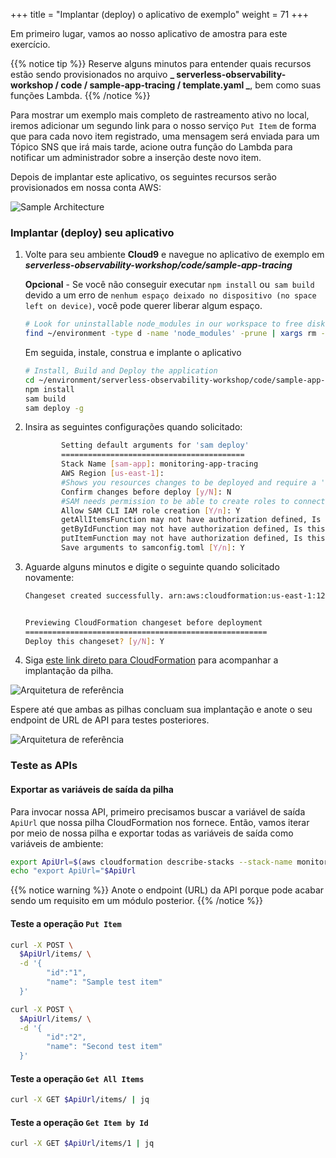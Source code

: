 +++
title = "Implantar (deploy) o aplicativo de exemplo"
weight = 71
+++

Em primeiro lugar, vamos ao nosso aplicativo de amostra para este exercício.

{{% notice tip %}}
Reserve alguns minutos para entender quais recursos estão sendo provisionados no arquivo **_ serverless-observability-workshop / code / sample-app-tracing / template.yaml _**, bem como suas funções Lambda.
{{% /notice %}}

Para mostrar um exemplo mais completo de rastreamento ativo no local, iremos adicionar um segundo link para o nosso serviço `Put Item` de forma que para cada novo item registrado, uma mensagem será enviada para um Tópico SNS que irá mais tarde, acione outra função do Lambda para notificar um administrador sobre a inserção deste novo item.

Depois de implantar este aplicativo, os seguintes recursos serão provisionados em nossa conta AWS:

![Sample Architecture](/images/tracing_app.png?width=40pc)

### Implantar (deploy) seu aplicativo

1. Volte para seu ambiente **Cloud9** e navegue no aplicativo de exemplo em **_serverless-observability-workshop/code/sample-app-tracing_**

   **Opcional** - Se você não conseguir executar `npm install` ou` sam build` devido a um erro de `nenhum espaço deixado no dispositivo (no space left on device)`, você pode querer liberar algum espaço.

   ```sh
   # Look for uninstallable node_modules in our workspace to free disk space
   find ~/environment -type d -name 'node_modules' -prune | xargs rm -r
   ```

   Em seguida, instale, construa e implante o aplicativo

   ```sh
   # Install, Build and Deploy the application
   cd ~/environment/serverless-observability-workshop/code/sample-app-tracing
   npm install
   sam build
   sam deploy -g
   ```

1. Insira as seguintes configurações quando solicitado:

   ```sh
           Setting default arguments for 'sam deploy'
           =========================================
           Stack Name [sam-app]: monitoring-app-tracing
           AWS Region [us-east-1]:
           #Shows you resources changes to be deployed and require a 'Y' to initiate deploy
           Confirm changes before deploy [y/N]: N
           #SAM needs permission to be able to create roles to connect to the resources in your template
           Allow SAM CLI IAM role creation [Y/n]: Y
           getAllItemsFunction may not have authorization defined, Is this okay? [y/N]: Y
           getByIdFunction may not have authorization defined, Is this okay? [y/N]: Y
           putItemFunction may not have authorization defined, Is this okay? [y/N]: Y
           Save arguments to samconfig.toml [Y/n]: Y
   ```

1. Aguarde alguns minutos e digite o seguinte quando solicitado novamente:

   ```sh
   Changeset created successfully. arn:aws:cloudformation:us-east-1:1234567890:changeSet/samcli-deploy135353414/3d893bb8-2ecf-4491-9022-0644f5534da


   Previewing CloudFormation changeset before deployment
   ======================================================
   Deploy this changeset? [y/N]: Y
   ```

1. Siga [este link direto para CloudFormation](https://console.aws.amazon.com/cloudformation/home#/stacks?filteringText=monitoring-&filteringStatus=active&viewNested=true&hideStacks=false&stackId=) para acompanhar a implantação da pilha.

![Arquitetura de referência](/images/samstacks_tracing.png)

Espere até que ambas as pilhas concluam sua implantação e anote o seu endpoint de URL de API para testes posteriores.

![Arquitetura de referência](/images/samstackcomplete_tracing.png)

### Teste as APIs

#### Exportar as variáveis de saída da pilha

Para invocar nossa API, primeiro precisamos buscar a variável de saída `ApiUrl` que nossa pilha CloudFormation nos fornece. Então, vamos iterar por meio de nossa pilha e exportar todas as variáveis de saída como variáveis de ambiente:

```sh
export ApiUrl=$(aws cloudformation describe-stacks --stack-name monitoring-app-tracing --output json | jq '.Stacks[].Outputs[] | select(.OutputKey=="ApiUrl") | .OutputValue' | sed -e 's/^"//'  -e 's/"$//')
echo "export ApiUrl="$ApiUrl
```

{{% notice warning %}}
Anote o endpoint (URL) da API porque pode acabar sendo um requisito em um módulo posterior.
{{% /notice %}}

#### Teste a operação `Put Item`

```sh
curl -X POST \
  $ApiUrl/items/ \
  -d '{
        "id":"1",
        "name": "Sample test item"
  }'

curl -X POST \
  $ApiUrl/items/ \
  -d '{
        "id":"2",
        "name": "Second test item"
  }'
```

#### Teste a operação `Get All Items`

```sh
curl -X GET $ApiUrl/items/ | jq
```

#### Teste a operação `Get Item by Id`

```sh
curl -X GET $ApiUrl/items/1 | jq
```
